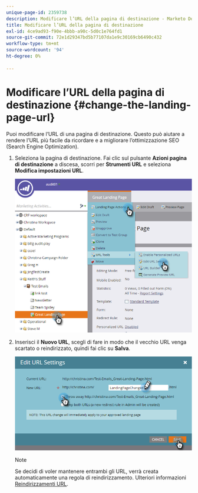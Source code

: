 ```yaml
---
unique-page-id: 2359738
description: Modificare l’URL della pagina di destinazione - Marketo Docs - Documentazione del prodotto
title: Modificare l’URL della pagina di destinazione
exl-id: 4ce9ad93-f90e-4bbb-a90c-5d0c1e764fd1
source-git-commit: 72e1d29347bd5b77107da1e9c30169cb6490c432
workflow-type: tm+mt
source-wordcount: '94'
ht-degree: 0%

---
```


# Modificare l’URL della pagina di destinazione {#change-the-landing-page-url}

Puoi modificare l’URL di una pagina di destinazione. Questo può aiutare a rendere l’URL più facile da ricordare e a migliorare l’ottimizzazione SEO (Search Engine Optimization).

1. Seleziona la pagina di destinazione. Fai clic sul pulsante **Azioni pagina di destinazione** a discesa, scorri per **Strumenti URL** e seleziona **Modifica impostazioni URL**.

   ![](assets/one.png)

1. Inserisci il **Nuovo URL**, scegli di fare in modo che il vecchio URL venga scartato o reindirizzato, quindi fai clic su **Salva**.

   ![](assets/two.png)

   >[!NOTE]
   >
   >Se decidi di voler mantenere entrambi gli URL, verrà creata automaticamente una regola di reindirizzamento. Ulteriori informazioni [Reindirizzamenti URL](/help/marketo/product-docs/demand-generation/landing-pages/personalizing-landing-pages/redirect-a-url-path.md).
